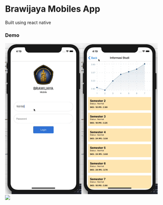# Brawijaya Mobiles App

Built using react native

### Demo

<img src="https://github.com/ardasatata/UB-Mobile/blob/master/ezgif-4-2dc88461fe8c.gif" width="250"><img src="https://github.com/ardasatata/UB-Mobile/blob/master/ezgif-4-51cf6dd54551.gif" width="250"><img src="https://github.com/ardasatata/UB-Mobile/blob/master/ezgif-4-4a7ea1498f91.gif" width="250">
